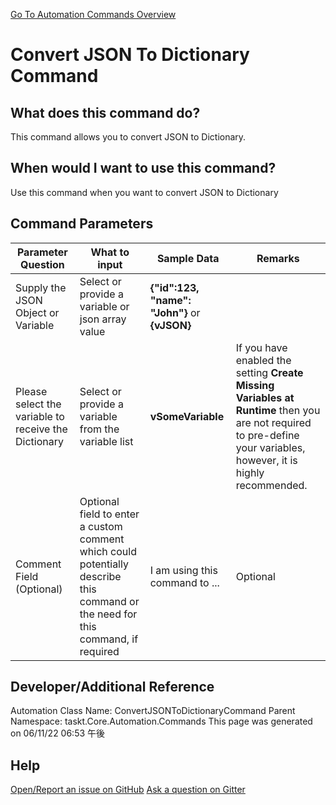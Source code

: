 <!--TITLE: Convert JSON To Dictionary Command -->
<!-- SUBTITLE: a command in the JSON Commands group. -->
[Go To Automation Commands Overview](/automation-commands.md)


# Convert JSON To Dictionary Command


## What does this command do?
This command allows you to convert JSON to Dictionary.


## When would I want to use this command?
Use this command when you want to convert JSON to Dictionary


## Command Parameters
| Parameter Question   	| What to input  	|  Sample Data 	| Remarks  	|
| ---                    | ---               | ---           | ---       |
|Supply the JSON Object or Variable|Select or provide a variable or json array value|**{"id":123, "name": "John"}** or **{vJSON}**||
|Please select the variable to receive the Dictionary|Select or provide a variable from the variable list|**vSomeVariable**|If you have enabled the setting **Create Missing Variables at Runtime** then you are not required to pre-define your variables, however, it is highly recommended.|
|Comment Field (Optional)|Optional field to enter a custom comment which could potentially describe this command or the need for this command, if required|I am using this command to ...|Optional|








## Developer/Additional Reference
Automation Class Name: ConvertJSONToDictionaryCommand
Parent Namespace: taskt.Core.Automation.Commands
This page was generated on 06/11/22 06:53 午後


## Help
[Open/Report an issue on GitHub](https://github.com/saucepleez/taskt/issues/new)
[Ask a question on Gitter](https://gitter.im/taskt-rpa/Lobby)
